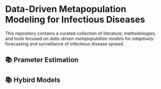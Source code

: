 
<h1>Data-Driven Metapopulation Modeling for Infectious Diseases</h1>

<p>
  This repository contains a curated collection of literature, methodologies, and tools focused on <em> data-driven metapopulation models </em> for <em> adaptively </em> forecasting and surveillance of infectious disease spread.
</p>

<h2>📚 Prameter Estimation</h2>



<h2>📚 Hybird Models</h2>


